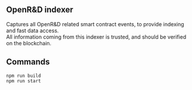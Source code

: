 ## OpenR&D indexer

Captures all OpenR&D related smart contract events, to provide indexing and fast data access.  
All information coming from this indexer is trusted, and should be verified on the blockchain.

## Commands

```
npm run build
npm run start
```
